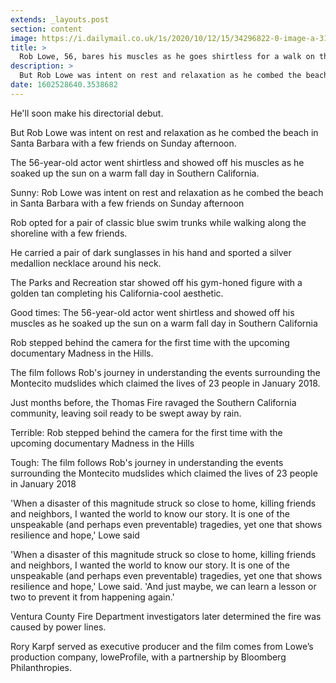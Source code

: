 ```yaml
--- 
extends: _layouts.post 
section: content 
image: https://i.dailymail.co.uk/1s/2020/10/12/15/34296822-0-image-a-31_1602514446434.jpg 
title: > 
  Rob Lowe, 56, bares his muscles as he goes shirtless for a walk on the beach in Santa Barbara 
description: > 
  But Rob Lowe was intent on rest and relaxation as he combed the beach in Santa Barbara with a few friends on Sunday afternoon.The 56-year-old actor went shirtless and showed off his muscles as he soaked up the sun on a warm fall day in Southern California.Sunny: Rob Lowe was intent on rest and relaxation as he combed the beach in Santa Barbara with a few friends on Sunday afternoonRob opted for a pair of classic blue swim trunks while walking along the shoreline with a few friends.It is one of the unspeakable (and perhaps even preventable) tragedies, yet one that shows resilience and hope,' Lowe said.Rory Karpf served as executive producer and the film comes from Lowe’s production company, loweProfile, with a partnership by Bloomberg Philanthropies. 
date: 1602528640.3538682 
--- 
```

He'll soon make his directorial debut.

But Rob Lowe was intent on rest and relaxation as he combed the beach in Santa Barbara with a few friends on Sunday afternoon.

The 56-year-old actor went shirtless and showed off his muscles as he soaked up the sun on a warm fall day in Southern California.

Sunny: Rob Lowe was intent on rest and relaxation as he combed the beach in Santa Barbara with a few friends on Sunday afternoon

Rob opted for a pair of classic blue swim trunks while walking along the shoreline with a few friends.

He carried a pair of dark sunglasses in his hand and sported a silver medallion necklace around his neck.

The Parks and Recreation star showed off his gym-honed figure with a golden tan completing his California-cool aesthetic.

Good times: The 56-year-old actor went shirtless and showed off his muscles as he soaked up the sun on a warm fall day in Southern California

Rob stepped behind the camera for the first time with the upcoming documentary Madness in the Hills.

The film follows Rob's journey in understanding the events surrounding the Montecito mudslides which claimed the lives of 23 people in January 2018.

Just months before, the Thomas Fire ravaged the Southern California community, leaving soil ready to be swept away by rain.

Terrible: Rob stepped behind the camera for the first time with the upcoming documentary Madness in the Hills

Tough: The film follows Rob's journey in understanding the events surrounding the Montecito mudslides which claimed the lives of 23 people in January 2018

'When a disaster of this magnitude struck so close to home, killing friends and neighbors, I wanted the world to know our story. It is one of the unspeakable (and perhaps even preventable) tragedies, yet one that shows resilience and hope,' Lowe said

'When a disaster of this magnitude struck so close to home, killing friends and neighbors, I wanted the world to know our story. It is one of the unspeakable (and perhaps even preventable) tragedies, yet one that shows resilience and hope,' Lowe said. 'And just maybe, we can learn a lesson or two to prevent it from happening again.'

Ventura County Fire Department investigators later determined the fire was caused by power lines.

Rory Karpf served as executive producer and the film comes from Lowe’s production company, loweProfile, with a partnership by Bloomberg Philanthropies.